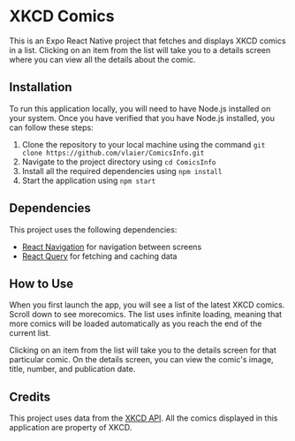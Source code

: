 # XKCD Comics

This is an Expo React Native project that fetches and displays XKCD comics in a list. Clicking on an item from the list will take you to a details screen where you can view all the details about the comic.

## Installation

To run this application locally, you will need to have Node.js installed on your system. Once you have verified that you have Node.js installed, you can follow these steps:

1. Clone the repository to your local machine using the command `git clone https://github.com/vlaier/ComicsInfo.git`
2. Navigate to the project directory using `cd ComicsInfo`
3. Install all the required dependencies using `npm install`
4. Start the application using `npm start`

## Dependencies

This project uses the following dependencies:

- [React Navigation](https://reactnavigation.org/docs/getting-started) for navigation between screens
- [React Query](https://tanstack.com/query/latest) for fetching and caching data

## How to Use

When you first launch the app, you will see a list of the latest XKCD comics. Scroll down to see morecomics. The list uses infinite loading, meaning that more comics will be loaded automatically as you reach the end of the current list.

Clicking on an item from the list will take you to the details screen for that particular comic. On the details screen, you can view the comic's image, title, number, and publication date.

## Credits

This project uses data from the [XKCD API](https://xkcd.com/json.html). All the comics displayed in this application are property of XKCD.
